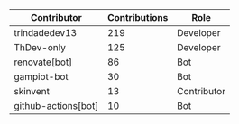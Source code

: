 | Contributor | Contributions | Role |
| ------------ | -------------- | ---- |
| trindadedev13 | 219 | Developer |
| ThDev-only | 125 | Developer |
| renovate[bot] | 86 | Bot |
| gampiot-bot | 30 | Bot |
| skinvent | 13 | Contributor |
| github-actions[bot] | 10 | Bot |
